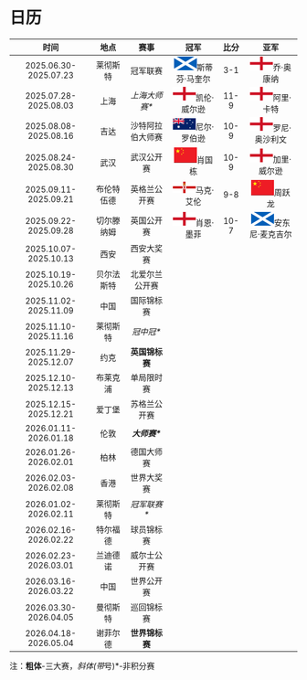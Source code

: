 # 日历

|          时间         |   地点    |       赛事       |                冠军                    | 比分  |                 亚军                   |
| :-------------------: | :------: | :--------------: | :-----------------------------------: | :---: | :------------------------------------: |
| 2025.06.30-2025.07.23 | 莱彻斯特  |     冠军联赛     | ![](../img/scotland.png)斯蒂芬·马奎尔   | 3-1   | ![](../img/england.png)乔·奥康纳       |
| 2025.07.28-2025.08.03 | 上海      |  *上海大师赛\**  | ![](../img/england.png)凯伦·威尔逊     | 11-9  | ![](../img/england.png)阿里·卡特        |
| 2025.08.08-2025.08.16 | 吉达      | 沙特阿拉伯大师赛 | ![](../img/australia.png)尼尔·罗伯逊    | 10-9  | ![](../img/england.png)罗尼·奥沙利文    |
| 2025.08.24-2025.08.30 | 武汉      |    武汉公开赛    | ![](../img/china.png)肖国栋            | 10-9  | ![](../img/england.png)加里·威尔逊      |
| 2025.09.11-2025.09.21 | 布伦特伍德 |   英格兰公开赛   | ![](../img/north_ireland.png)马克·艾伦 |  9-8  | ![](../img/china.png)周跃龙            |
| 2025.09.22-2025.09.28 | 切尔滕纳姆 |    英国公开赛    | ![](../img/england.png)肖恩·墨菲       | 10-7  | ![](../img/scotland.png)安东尼·麦克吉尔 |
| 2025.10.07-2025.10.13 | 西安      |    西安大奖赛    |                                       |       |                                        |
| 2025.10.19-2025.10.26 | 贝尔法斯特 |  北爱尔兰公开赛  |                                       |       |                                        |
| 2025.11.02-2025.11.09 | 中国      |    国际锦标赛    |                                       |       |                                        |
| 2025.11.10-2025.11.16 | 莱彻斯特  |    *冠中冠\**    |                                       |       |                                        |
| 2025.11.29-2025.12.07 | 约克      |  **英国锦标赛**  |                                       |       |                                        |
| 2025.12.10-2025.12.13 | 布莱克浦  |    单局限时赛    |                                        |       |                                        |
| 2025.12.15-2025.12.21 | 爱丁堡    |   苏格兰公开赛   |                                        |       |                                        |
| 2026.01.11-2026.01.18 | 伦敦      |  ***大师赛\****  |                                       |       |                                        |
| 2026.01.26-2026.02.01 | 柏林      |    德国大师赛    |                                       |       |                                        |
| 2026.02.03-2026.02.08 | 香港      |    世界大奖赛    |                                       |       |                                        |
| 2026.01.02-2026.02.11 | 莱彻斯特  |   *冠军联赛\**   |                                        |       |                                        |
| 2026.02.16-2026.02.22 | 特尔福德  |    球员锦标赛    |                                        |       |                                        |
| 2026.02.23-2026.03.01 | 兰迪德诺  |   威尔士公开赛   |                                        |       |                                        |
| 2026.03.16-2026.03.22 | 中国      |    世界公开赛    |                                       |       |                                        |
| 2026.03.30-2026.04.05 | 曼彻斯特  |    巡回锦标赛    |                                        |       |                                        |
| 2026.04.18-2026.05.04 | 谢菲尔德  |  **世界锦标赛**  |                                       |       |                                        |

注：**粗体**-三大赛，*斜体(带*号)*-非积分赛

